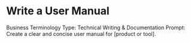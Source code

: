 # Write a User Manual

Business Terminology Type: Technical Writing & Documentation
Prompt: Create a clear and concise user manual for [product or tool].